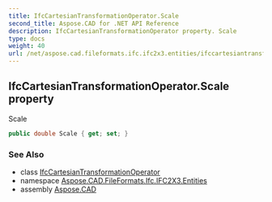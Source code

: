 ```yaml
---
title: IfcCartesianTransformationOperator.Scale
second_title: Aspose.CAD for .NET API Reference
description: IfcCartesianTransformationOperator property. Scale
type: docs
weight: 40
url: /net/aspose.cad.fileformats.ifc.ifc2x3.entities/ifccartesiantransformationoperator/scale/
---
```

## IfcCartesianTransformationOperator.Scale property

Scale

```csharp
public double Scale { get; set; }
```

### See Also

* class [IfcCartesianTransformationOperator](../)
* namespace [Aspose.CAD.FileFormats.Ifc.IFC2X3.Entities](../../ifccartesiantransformationoperator/)
* assembly [Aspose.CAD](../../../)



